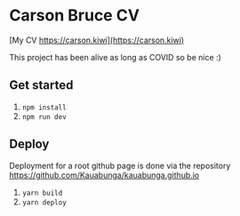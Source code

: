# Carson Bruce CV

[My CV https://carson.kiwi](https://carson.kiwi)

This project has been alive as long as COVID so be nice :)

## Get started

1. `npm install`
2. `npm run dev`

## Deploy

Deployment for a root github page is done via the repository https://github.com/Kauabunga/kauabunga.github.io

1. `yarn build`
2. `yarn deploy`
